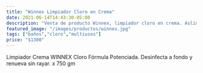 ```yaml
---
title: "Winnex Limpiador Cloro en Crema"
date: 2021-06-14T14:43:30-05:00
description: "Venta de producto Winnex, limpiador cloro en crema. Aslimp Iquique, Chile"
featured_image: "/images/productos/winnex.jpg"
tags: ["baños","cloro","multiusos"]
price: "$1300"
---
```


Limpiador Crema WINNEX Cloro Fórmula Potenciada. Desinfecta a fondo y renueva sin rayar. x 750 gm
